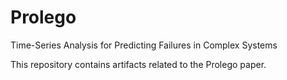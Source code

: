 # Prolego
Time-Series Analysis for Predicting Failures in Complex Systems

This repository contains artifacts related to the Prolego paper. 
